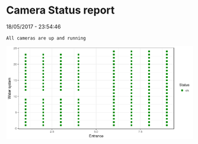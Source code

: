 Camera Status report
================
18/05/2017 - 23:54:46

    All cameras are up and running

![](camreport_files/figure-markdown_github/unnamed-chunk-2-1.png)

